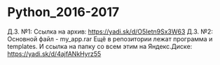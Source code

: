 # Python_2016-2017

Д.З. №1:
Ссылка на архив: https://yadi.sk/d/O5Ietn9Sx3W63
Д.З. №2:
Основной файл - my_app.rar
Ещё в репозитории лежат программа и templates.
И ссылка на папку со всем этим на Яндекс.Диске: https://yadi.sk/d/4ajfANkHyrz55

